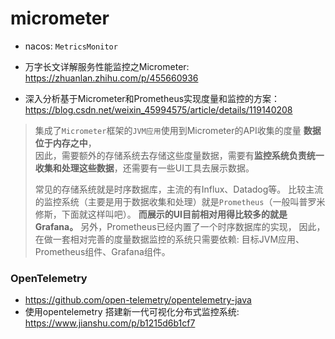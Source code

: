 # micrometer 
- nacos: `MetricsMonitor`
- 万字长文详解服务性能监控之Micrometer: <https://zhuanlan.zhihu.com/p/455660936>

- 深入分析基于Micrometer和Prometheus实现度量和监控的方案：<https://blog.csdn.net/weixin_45994575/article/details/119140208>
> 集成了`Micrometer`框架的`JVM应用`使用到Micrometer的API收集的度量 **数据位于内存之中**，  
> 因此，需要额外的存储系统去存储这些度量数据，需要有**监控系统负责统一收集和处理这些数据**，还需要有一些UI工具去展示数据。
> 
> 常见的存储系统就是时序数据库，主流的有Influx、Datadog等。
> 比较主流的监控系统（主要是用于数据收集和处理）就是`Prometheus`（一般叫普罗米修斯，下面就这样叫吧）。
> **而展示的UI目前相对用得比较多的就是Grafana。**
> 另外，Prometheus已经内置了一个时序数据库的实现，
> 因此，在做一套相对完善的度量数据监控的系统只需要依赖: 目标JVM应用、Prometheus组件、Grafana组件。


### OpenTelemetry 
- <https://github.com/open-telemetry/opentelemetry-java>
- 使用opentelemetry 搭建新一代可视化分布式监控系统: <https://www.jianshu.com/p/b1215d6b1cf7>